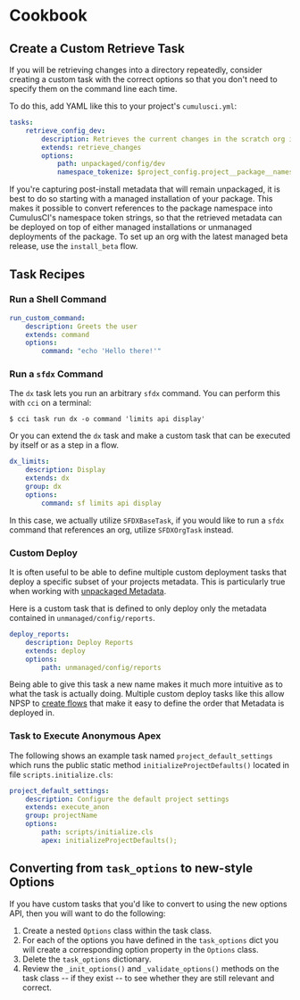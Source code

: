 # Cookbook

## Create a Custom Retrieve Task

If you will be retrieving changes into a directory repeatedly, consider
creating a custom task with the correct options so that you don't need
to specify them on the command line each time.

To do this, add YAML like this to your project's `cumulusci.yml`:

```yaml
tasks:
    retrieve_config_dev:
        description: Retrieves the current changes in the scratch org into unpackaged/config/dev
        extends: retrieve_changes
        options:
            path: unpackaged/config/dev
            namespace_tokenize: $project_config.project__package__namespace
```

If you're capturing post-install metadata that will remain unpackaged,
it is best to do so starting with a managed installation of your
package. This makes it possible to convert references to the package
namespace into CumulusCI's namespace token strings, so that the
retrieved metadata can be deployed on top of either managed
installations or unmanaged deployments of the package. To set up an org
with the latest managed beta release, use the `install_beta` flow.

## Task Recipes

### Run a Shell Command

```yaml
run_custom_command:
    description: Greets the user
    extends: command
    options:
        command: "echo 'Hello there!'"
```

### Run a `sfdx` Command

The `dx` task lets you run an arbitrary `sfdx` command. You can perform
this with `cci` on a terminal:

    $ cci task run dx -o command 'limits api display'

Or you can extend the `dx` task and make a
custom task that can be executed by itself or as a step in a flow.

```yaml
dx_limits:
    description: Display
    extends: dx
    group: dx
    options:
        command: sf limits api display
```

In this case, we actually utilize `SFDXBaseTask`, if you would like to
run a `sfdx` command that references an org, utilize `SFDXOrgTask`
instead.

### Custom Deploy

It is often useful to be able to define multiple custom deployment tasks
that deploy a specific subset of your projects metadata. This is
particularly true when working with [unpackaged Metadata](unpackaged).

Here is a custom task that is defined to only deploy only the metadata
contained in `unmanaged/config/reports`.

```yaml
deploy_reports:
    description: Deploy Reports
    extends: deploy
    options:
        path: unmanaged/config/reports
```

Being able to give this task a new name makes it much more intuitive as
to what the task is actually doing. Multiple custom deploy tasks like
this allow NPSP to [create flows](https://github.com/SalesforceFoundation/NPSP/blob/87daa94f9494d28ce3a5cc52bd5d5308cc804a2b/cumulusci.yml#L692)
that make it easy to define the order that Metadata is deployed in.

### Task to Execute Anonymous Apex

The following shows an example task named `project_default_settings`
which runs the public static method `initializeProjectDefaults()`
located in file `scripts.initialize.cls`:

```yaml
project_default_settings:
    description: Configure the default project settings
    extends: execute_anon
    group: projectName
    options:
        path: scripts/initialize.cls
        apex: initializeProjectDefaults();
```

## Converting from `task_options` to new-style Options

If you have custom tasks that you'd like to convert to using the new options API, then you will want to do the following:

1. Create a nested `Options` class within the task class.
2. For each of the options you have defined in the `task_options` dict you will create a corresponding option property in the `Options` class.
3. Delete the `task_options` dictionary.
4. Review the `_init_options()` and `_validate_options()` methods on the task class -- if they exist -- to see whether they are still relevant and correct.
